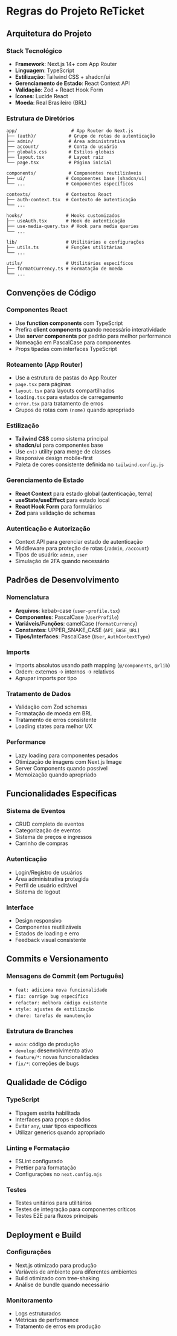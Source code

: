 # Regras do Projeto ReTicket

## Arquitetura do Projeto

### Stack Tecnológico
- **Framework**: Next.js 14+ com App Router
- **Linguagem**: TypeScript
- **Estilização**: Tailwind CSS + shadcn/ui
- **Gerenciamento de Estado**: React Context API
- **Validação**: Zod + React Hook Form
- **Ícones**: Lucide React
- **Moeda**: Real Brasileiro (BRL)

### Estrutura de Diretórios
```
app/                    # App Router do Next.js
├── (auth)/            # Grupo de rotas de autenticação
├── admin/             # Área administrativa
├── account/           # Conta do usuário
├── globals.css        # Estilos globais
├── layout.tsx         # Layout raiz
└── page.tsx           # Página inicial

components/            # Componentes reutilizáveis
├── ui/               # Componentes base (shadcn/ui)
└── ...               # Componentes específicos

contexts/             # Contextos React
├── auth-context.tsx  # Contexto de autenticação
└── ...

hooks/                # Hooks customizados
├── useAuth.tsx       # Hook de autenticação
├── use-media-query.tsx # Hook para media queries
└── ...

lib/                  # Utilitários e configurações
├── utils.ts          # Funções utilitárias
└── ...

utils/                # Utilitários específicos
├── formatCurrency.ts # Formatação de moeda
└── ...
```

## Convenções de Código

### Componentes React
- Use **function components** com TypeScript
- Prefira **client components** quando necessário interatividade
- Use **server components** por padrão para melhor performance
- Nomeação em PascalCase para componentes
- Props tipadas com interfaces TypeScript

### Roteamento (App Router)
- Use a estrutura de pastas do App Router
- `page.tsx` para páginas
- `layout.tsx` para layouts compartilhados
- `loading.tsx` para estados de carregamento
- `error.tsx` para tratamento de erros
- Grupos de rotas com `(nome)` quando apropriado

### Estilização
- **Tailwind CSS** como sistema principal
- **shadcn/ui** para componentes base
- Use `cn()` utility para merge de classes
- Responsive design mobile-first
- Paleta de cores consistente definida no `tailwind.config.js`

### Gerenciamento de Estado
- **React Context** para estado global (autenticação, tema)
- **useState/useEffect** para estado local
- **React Hook Form** para formulários
- **Zod** para validação de schemas

### Autenticação e Autorização
- Context API para gerenciar estado de autenticação
- Middleware para proteção de rotas (`/admin`, `/account`)
- Tipos de usuário: `admin`, `user`
- Simulação de 2FA quando necessário

## Padrões de Desenvolvimento

### Nomenclatura
- **Arquivos**: kebab-case (`user-profile.tsx`)
- **Componentes**: PascalCase (`UserProfile`)
- **Variáveis/Funções**: camelCase (`formatCurrency`)
- **Constantes**: UPPER_SNAKE_CASE (`API_BASE_URL`)
- **Tipos/Interfaces**: PascalCase (`User`, `AuthContextType`)

### Imports
- Imports absolutos usando path mapping (`@/components`, `@/lib`)
- Ordem: externos → internos → relativos
- Agrupar imports por tipo

### Tratamento de Dados
- Validação com Zod schemas
- Formatação de moeda em BRL
- Tratamento de erros consistente
- Loading states para melhor UX

### Performance
- Lazy loading para componentes pesados
- Otimização de imagens com Next.js Image
- Server Components quando possível
- Memoização quando apropriado

## Funcionalidades Específicas

### Sistema de Eventos
- CRUD completo de eventos
- Categorização de eventos
- Sistema de preços e ingressos
- Carrinho de compras

### Autenticação
- Login/Registro de usuários
- Área administrativa protegida
- Perfil de usuário editável
- Sistema de logout

### Interface
- Design responsivo
- Componentes reutilizáveis
- Estados de loading e erro
- Feedback visual consistente

## Commits e Versionamento

### Mensagens de Commit (em Português)
- `feat: adiciona nova funcionalidade`
- `fix: corrige bug específico`
- `refactor: melhora código existente`
- `style: ajustes de estilização`
- `chore: tarefas de manutenção`

### Estrutura de Branches
- `main`: código de produção
- `develop`: desenvolvimento ativo
- `feature/*`: novas funcionalidades
- `fix/*`: correções de bugs

## Qualidade de Código

### TypeScript
- Tipagem estrita habilitada
- Interfaces para props e dados
- Evitar `any`, usar tipos específicos
- Utilizar generics quando apropriado

### Linting e Formatação
- ESLint configurado
- Prettier para formatação
- Configurações no `next.config.mjs`

### Testes
- Testes unitários para utilitários
- Testes de integração para componentes críticos
- Testes E2E para fluxos principais

## Deployment e Build

### Configurações
- Next.js otimizado para produção
- Variáveis de ambiente para diferentes ambientes
- Build otimizado com tree-shaking
- Análise de bundle quando necessário

### Monitoramento
- Logs estruturados
- Métricas de performance
- Tratamento de erros em produção